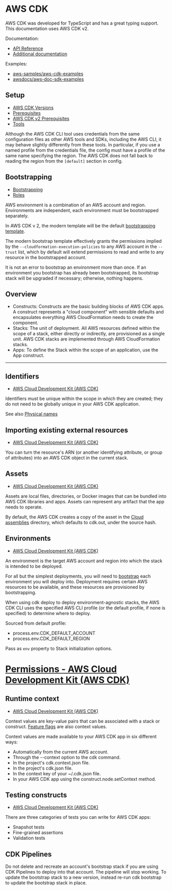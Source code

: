 # AWS CDK

AWS CDK was developed for TypeScript and has a great typing support. This documentation uses AWS CDK v2.

Documentation:

* [API Reference](https://docs.aws.amazon.com/cdk/api/v2/docs/aws-construct-library.html)
* [Additional documentation](https://docs.aws.amazon.com/cdk/latest/guide/home.html#additional_docs)

Examples:

* [aws-samples/aws-cdk-examples](https://github.com/aws-samples/aws-cdk-examples/tree/master/typescript)
* [awsdocs/aws-doc-sdk-examples](https://github.com/awsdocs/aws-doc-sdk-examples/tree/master/typescript/example_code)

## Setup

* [AWS CDK Versions](https://docs.aws.amazon.com/cdk/api/versions.html)
* [Prerequisites](https://docs.aws.amazon.com/cdk/latest/guide/getting_started.html#getting_started_prerequisites)
* [AWS CDK v2 Prerequisites](https://docs.aws.amazon.com/cdk/latest/guide/work-with-cdk-v2.html#v2-prerequisites)
* [Tools](https://docs.aws.amazon.com/cdk/latest/guide/tools.html)

Although the AWS CDK CLI tool uses credentials from the same configuration files as other AWS tools and SDKs, including
the AWS CLI, it may behave slightly differently from these tools. In particular, if you use a named profile from the
credentials file, the config must have a profile of the same name specifying the region. The AWS CDK does not fall back
to reading the region from the `[default]` section in config.

## Bootstrapping

* [Bootstrapping](https://docs.aws.amazon.com/cdk/latest/guide/bootstrapping.html)
* [Roles](https://docs.aws.amazon.com/cdk/latest/guide/bootstrapping.html#bootstrapping-contract-roles)

AWS environment is a combination of an AWS account and region. Environments are independent, each environment must be
bootstrapped separately. 

In AWS CDK v 2, the modern template will be the default [bootstrapping
template](https://docs.aws.amazon.com/cdk/latest/guide/bootstrapping.html#bootstrapping-templates).

The modern bootstrap template effectively grants the permissions implied by the `--cloudformation-execution-policies` to
any AWS account in the `--trust` list, which by default will extend permissions to read and write to any resource in the
bootstrapped account.

It is not an error to bootstrap an environment more than once. If an environment you bootstrap has already been
bootstrapped, its bootstrap stack will be upgraded if necessary; otherwise, nothing happens.

## Overview

- Constructs: Constructs are the basic building blocks of AWS CDK apps. A construct represents a "cloud component" with
  sensible defaults and encapsulates everything AWS CloudFormation needs to create the component. 
- Stacks: The unit of deployment. All AWS resources defined within the scope of a stack, either directly or indirectly,
  are provisioned as a single unit. AWS CDK stacks are implemented through AWS CloudFormation stacks.
- Apps: To define the Stack within the scope of an application, use the App construct. 

---

## Identifiers

* [AWS Cloud Development Kit (AWS CDK)](https://docs.aws.amazon.com/cdk/latest/guide/identifiers.html)

Identifiers must be unique within the scope in which they are created; they do not need to be globally unique in your
AWS CDK application.

See also [Physical names](https://docs.aws.amazon.com/cdk/latest/guide/resources.html#resources_physical_names)

## Importing existing external resources

* [AWS Cloud Development Kit (AWS CDK)](https://docs.aws.amazon.com/cdk/latest/guide/resources.html#resources_importing)

You can turn the resource's ARN (or another identifying attribute, or group of attributes) into an AWS CDK object in the
current stack.

## Assets

* [AWS Cloud Development Kit (AWS CDK)](https://docs.aws.amazon.com/cdk/latest/guide/assets.html)

Assets are local files, directories, or Docker images that can be bundled into AWS CDK libraries and apps. Assets can
represent any artifact that the app needs to operate.

By default, the AWS CDK creates a copy of the asset in the [Cloud
assemblies](https://docs.aws.amazon.com/cdk/latest/guide/apps.html#apps_cloud_assembly) directory, which defaults to
cdk.out, under the source hash. 

## Environments

* [AWS Cloud Development Kit (AWS CDK)](https://docs.aws.amazon.com/cdk/latest/guide/environments.html)

An environment is the target AWS account and region into which the stack is intended to be deployed.

For all but the simplest deployments, you will need to
[bootstrap](https://docs.aws.amazon.com/cdk/latest/guide/bootstrapping.html) each environment you will deploy into.
Deployment requires certain AWS resources to be available, and these resources are provisioned by bootstrapping.

When using cdk deploy to deploy environment-agnostic stacks, the AWS CDK CLI uses the specified AWS CLI profile (or the
default profile, if none is specified) to determine where to deploy. 

Sourced from default profile:

* process.env.CDK_DEFAULT_ACCOUNT
* process.env.CDK_DEFAULT_REGION 

Pass as `env` property to Stack initialization options.

# [Permissions - AWS Cloud Development Kit (AWS CDK)](https://docs.aws.amazon.com/cdk/latest/guide/permissions.html)

## Runtime context

* [AWS Cloud Development Kit (AWS CDK)](https://docs.aws.amazon.com/cdk/latest/guide/context.html)

Context values are key-value pairs that can be associated with a stack or construct. [Feature
flags](https://docs.aws.amazon.com/cdk/latest/guide/featureflags.html) are also context values. 

Context values are made available to your AWS CDK app in six different ways:

* Automatically from the current AWS account.
* Through the --context option to the cdk command.
* In the project's cdk.context.json file.
* In the project's cdk.json file.
* In the context key of your ~/.cdk.json file.
* In your AWS CDK app using the construct.node.setContext method.

## Testing constructs

* [AWS Cloud Development Kit (AWS CDK)](https://docs.aws.amazon.com/cdk/latest/guide/testing.html)

There are three categories of tests you can write for AWS CDK apps:

* Snapshot tests
* Fine-grained assertions
* Validation tests

## CDK Pipelines

Do not delete and recreate an account's bootstrap stack if you are using CDK Pipelines to deploy into that account. The
pipeline will stop working. To update the bootstrap stack to a new version, instead re-run cdk bootstrap to update the
bootstrap stack in place.
